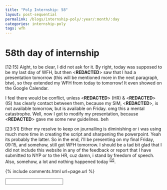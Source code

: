 ```yaml
---
title: "Poly Internship: 58"
layout: post-sequential
permalink: /blogs/internship-poly/:year/:month/:day
categories: internship-poly
tags: wfh
---
```

# 58th day of internship

<span class="timestamp">[12:15]</span> Aight, to be clear, I did not ask for it. By right, today was supposed to be my last day of WFH, but then <span class='disable-selection' ondblclick="this.innerHTML='Ms Olivia'">&lt;<b>REDACTED</b>&gt;</span> saw that I had a presentation tomorrow (this will be mentioned more in the next paragraph, btw), so they extended my WFH from today to tomorrow! It even showed on the Google Calendar.

I feel there would be conflict, unless <span class='disable-selection' ondblclick="this.innerHTML='Ms Olivia'">&lt;<b>REDACTED</b>&gt;</span> (HR) & <span class='disable-selection' ondblclick="this.innerHTML='Mr Alan'">&lt;<b>REDACTED</b>&gt;</span> (IS) has clearly contact between them, because my SIM, <span class='disable-selection' ondblclick="this.innerHTML='Mr Sunny'">&lt;<b>REDACTED</b>&gt;</span>, is not available tomorrow, but is available on Friday. omg this a mental catastrophe. Well, now I got to modify my presentation, because <span class='disable-selection' ondblclick="this.innerHTML='Mr Sunny'">&lt;<b>REDACTED</b>&gt;</span> gave me some new guidelines. beh

<span class="timestamp">[23:51]</span> Either my resolve to keep on journalling is diminishing or i was using much more time in creating the script and sharpening the powerpoint. Yeah its probably the latter. So in the end, i'll be presenting on my final Friday, <span class="timestamp">09:15</span>, and somehow, still got WFH tomorrow. I should be a tad bit glad that I did not include this website in any of the feedback or report that I have submitted to NYP or to the HR, cuz damn, i stand by freedom of speech. Also, somehow, a lot and nothing happened today <sup><a href="#2">[2]</a></sup>.


<!--

<span class='disable-selection' ondblclick="this.innerHTML=''">&lt;<b>REDACTED</b>&gt;</span>
<span class='disable-selection' ondblclick="this.innerHTML=''">&#42;&#42;&#42;</span>

-->

{% include comments.html url=page.url %}

<input id="password-input" type="password" class="text-secret" onkeyup="unlock()">

<span class="disable-selection" id="truth" style="display:none;"><sup id="1">[1]</sup><span class='disable-selection' ondblclick="this.innerHTML='there are some people who i just fucking hate right now. such fake smiles. huh. idiots, they are. i can see right through them. i\'m not convinced.'">&lt;<b>REDACTED</b>&gt;</span>. I wanted say a lot but it also contained a lot of vulgarities, so uh, yeah just ignore that redacted text.<br><br><sup id="2">[2]</sup> In the end, i find forgiveness to give to some people in my life. My anger towards them roots from me hating myself, because gad-damn, what the actual <span class='disable-selection' ondblclick="this.innerHTML='fuck'">&#42;&#42;&#42;</span>. my autism has no benefit in my life or in this world. I hated that my life was only given this mental disorder that driven me to contemplate suicide (many weeks ago), and I- so much hurt in my life. every. <span class='disable-selection' ondblclick="this.innerHTML='fucking'">&#42;&#42;&#42;</span>. day. <br><br>but this world, this world isn't perfect either. wha- where tf did I think I should be perfect? hahahahah. what on earth. I still don't know why God created me like this, but, damn, in His own time. in His own time. I have many words, but spoken in few.</span>
